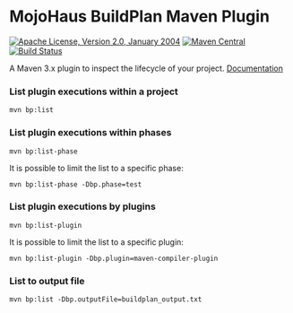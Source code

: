 # MojoHaus BuildPlan Maven Plugin

[![Apache License, Version 2.0, January 2004](https://img.shields.io/github/license/mojohaus/bp-maven-plugin.svg?label=License)](http://www.apache.org/licenses/)
[![Maven Central](https://img.shields.io/maven-central/v/org.codehaus.mojo/bp-maven-plugin.svg?label=Maven%20Central)](https://search.maven.org/artifact/org.codehaus.mojo/bp-maven-plugin)
[![Build Status](https://github.com/mojohaus/bp-maven-plugin/workflows/GitHub%20CI/badge.svg?branch=master)](https://github.com/mojohaus/bp-maven-plugin/actions/workflows/maven.yml?query=branch%3Amaster)

A Maven 3.x plugin to inspect the lifecycle of your project. [Documentation](http://www.mojohaus.org/bp-maven-plugin/)

### List plugin executions within a project

	mvn bp:list

### List plugin executions within phases

	mvn bp:list-phase

It is possible to limit the list to a specific phase:

	mvn bp:list-phase -Dbp.phase=test

### List plugin executions by plugins

	mvn bp:list-plugin

It is possible to limit the list to a specific plugin:

	mvn bp:list-plugin -Dbp.plugin=maven-compiler-plugin

### List to output file

	mvn bp:list -Dbp.outputFile=buildplan_output.txt
